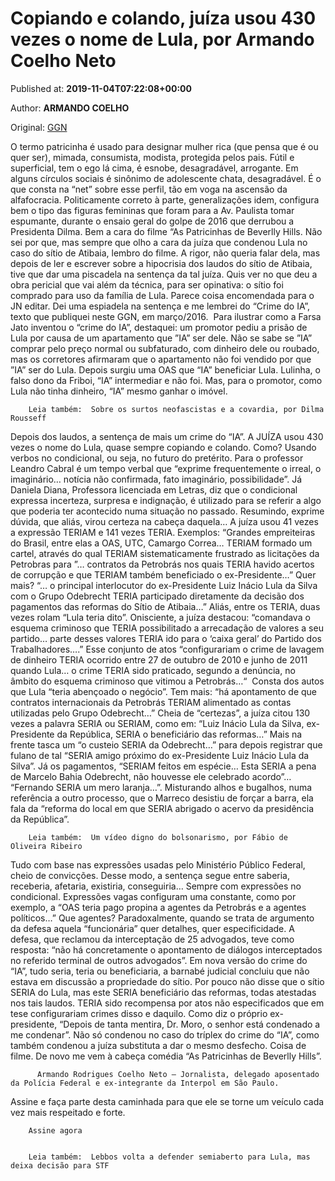 
# Copiando e colando, juíza usou 430 vezes o nome de Lula, por Armando Coelho Neto

Published at: **2019-11-04T07:22:08+00:00**

Author: **ARMANDO COELHO**

Original: [GGN](https://jornalggn.com.br/artigos/copiando-e-colando-juiza-usou-430-vezes-o-nome-de-lula-por-armando-coelho-neto/)

O termo patricinha é usado para designar mulher rica (que pensa que é ou quer ser), mimada, consumista, modista, protegida pelos pais. Fútil e superficial, tem o ego lá cima, é esnobe, desagradável, arrogante. Em alguns círculos sociais é sinônimo de adolescente chata, desagradável. É o que consta na “net” sobre esse perfil, tão em voga na ascensão da alfafocracia. Politicamente correto à parte, generalizações idem, configura bem o tipo das figuras femininas que foram para a Av. Paulista tomar espumante, durante o ensaio geral do golpe de 2016 que derrubou a Presidenta Dilma. Bem a cara do filme “As Patricinhas de Beverlly Hills.
Não sei por que, mas sempre que olho a cara da juíza que condenou Lula no caso do sítio de Atibaia, lembro do filme. A rigor, não queria falar dela, mas depois de ler e escrever sobre a hipocrisia dos laudos do sítio de Atibaia, tive que dar uma piscadela na sentença da tal juíza. Quis ver no que deu a obra pericial que vai além da técnica, para ser opinativa: o sítio foi comprado para uso da família de Lula. Parece coisa encomendada para o JN editar.
Dei uma espiadela na sentença e me lembrei do “Crime do IA”, texto que publiquei neste GGN, em março/2016.  Para ilustrar como a Farsa Jato inventou o “crime do IA”, destaquei: um promotor pediu a prisão de Lula por causa de um apartamento que ”IA” ser dele. Não se sabe se ”IA” comprar pelo preço normal ou subfaturado, com dinheiro dele ou roubado, mas os corretores afirmaram que o apartamento não foi vendido por que ”IA” ser do Lula. Depois surgiu uma OAS que “IA” beneficiar Lula. Lulinha, o falso dono da Friboi, “IA” intermediar e não foi. Mas, para o promotor, como Lula não tinha dinheiro, “IA” mesmo ganhar o imóvel.

        Leia também:  Sobre os surtos neofascistas e a covardia, por Dilma Rousseff
      
Depois dos laudos, a sentença de mais um crime do “IA”. A JUÍZA usou 430 vezes o nome do Lula, quase sempre copiando e colando. Como? Usando verbos no condicional, ou seja, no futuro do pretérito. Para o professor Leandro Cabral é um tempo verbal que “exprime frequentemente o irreal, o imaginário… notícia não confirmada, fato imaginário, possibilidade”. Já Daniela Diana, Professora licenciada em Letras, diz que o condicional expressa incerteza, surpresa e indignação, é utilizado para se referir a algo que poderia ter acontecido numa situação no passado. Resumindo, exprime dúvida, que aliás, virou certeza na cabeça daquela…
A juíza usou 41 vezes a expressão TERIAM e 141 vezes TERIA. Exemplos: “Grandes empreiteiras do Brasil, entre elas a OAS, UTC, Camargo Correa… TERIAM formado um cartel, através do qual TERIAM sistematicamente frustrado as licitações da Petrobras para ”… contratos da Petrobrás nos quais TERIA havido acertos de corrupção e que TERIAM também beneficiado o ex-Presidente…” Quer mais? “… o principal interlocutor do ex-Presidente Luiz Inácio Lula da Silva com o Grupo Odebrecht TERIA participado diretamente da decisão dos pagamentos das reformas do Sítio de Atibaia…” Aliás, entre os TERIA, duas vezes rolam “Lula teria dito”.
Onisciente, a juíza destacou: “comandava o esquema criminoso que TERIA possibilitado a arrecadação de valores a seu partido… parte desses valores TERIA ido para o ‘caixa geral’ do Partido dos Trabalhadores….” Esse conjunto de atos “configurariam o crime de lavagem de dinheiro TERIA ocorrido entre 27 de outubro de 2010 e junho de 2011 quando Lula… o crime TERIA sido praticado, segundo a denúncia, no âmbito do esquema criminoso que vitimou a Petrobrás…“  Consta dos autos que Lula “teria abençoado o negócio”. Tem mais: “há apontamento de que contratos internacionais da Petrobrás TERIAM alimentado as contas utilizadas pelo Grupo Odebrecht…”
Cheia de “certezas”, a juíza citou 130 vezes a palavra SERIA ou SERIAM, como em: “Luiz Inácio Lula da Silva, ex-Presidente da República, SERIA o beneficiário das reformas…” Mais na frente tasca um “o custeio SERIA da Odebrecht…” para depois registrar que fulano de tal “SERIA amigo próximo do ex-Presidente Luiz Inácio Lula da Silva”. Já os pagamentos, “SERIAM feitos em espécie… Esta SERIA a pena de Marcelo Bahia Odebrecht, não houvesse ele celebrado acordo”… “Fernando SERIA um mero laranja…”. Misturando alhos e bugalhos, numa referência a outro processo, que o Marreco desistiu de forçar a barra, ela fala da “reforma do local em que SERIA abrigado o acervo da presidência da República”.

        Leia também:  Um vídeo digno do bolsonarismo, por Fábio de Oliveira Ribeiro
      
Tudo com base nas expressões usadas pelo Ministério Público Federal, cheio de convicções. Desse modo, a sentença segue entre saberia, receberia, afetaria, existiria, conseguiria… Sempre com expressões no condicional. Expressões vagas configuram uma constante, como por exemplo, a “OAS teria pago propina a agentes da Petrobrás e a agentes políticos…” Que agentes? Paradoxalmente, quando se trata de argumento da defesa aquela “funcionária” quer detalhes, quer especificidade. A defesa, que reclamou da interceptação de 25 advogados, teve como resposta: “não há concretamente o apontamento de diálogos interceptados no referido terminal de outros advogados”.
Em nova versão do crime do “IA”, tudo seria, teria ou beneficiaria, a barnabé judicial concluiu que não estava em discussão a propriedade do sítio. Por pouco não disse que o sítio SERIA do Lula, mas este SERIA beneficiário das reformas, todas atestadas nos tais laudos. TERIA sido recompensa por atos não especificados que em tese configurariam crimes disso e daquilo. Como diz o próprio ex-presidente, “Depois de tanta mentira, Dr. Moro, o senhor está condenado a me condenar”. Não só condenou no caso do tríplex do crime do “IA”, como também condenou a juíza substituta a dar o mesmo desfecho.
Coisa de filme. De novo me vem à cabeça comédia “As Patricinhas de Beverlly Hills”.

        
          Armando Rodrigues Coelho Neto – Jornalista, delegado aposentado da Polícia Federal e ex-integrante da Interpol em São Paulo.
        
      
Assine e faça parte desta caminhada para que ele se torne um veículo cada vez mais respeitado e forte.

        Assine agora
      

        Leia também:  Lebbos volta a defender semiaberto para Lula, mas deixa decisão para STF
      
